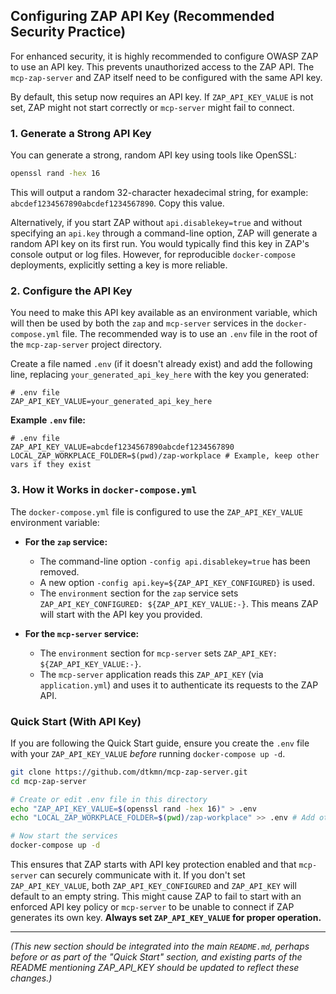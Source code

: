## Configuring ZAP API Key (Recommended Security Practice)

For enhanced security, it is highly recommended to configure OWASP ZAP to use an API key. This prevents unauthorized access to the ZAP API. The `mcp-zap-server` and ZAP itself need to be configured with the same API key.

By default, this setup now requires an API key. If `ZAP_API_KEY_VALUE` is not set, ZAP might not start correctly or `mcp-server` might fail to connect.

### 1. Generate a Strong API Key

You can generate a strong, random API key using tools like OpenSSL:
```bash
openssl rand -hex 16
```
This will output a random 32-character hexadecimal string, for example: `abcdef1234567890abcdef1234567890`. Copy this value.

Alternatively, if you start ZAP without `api.disablekey=true` and without specifying an `api.key` through a command-line option, ZAP will generate a random API key on its first run. You would typically find this key in ZAP's console output or log files. However, for reproducible `docker-compose` deployments, explicitly setting a key is more reliable.

### 2. Configure the API Key

You need to make this API key available as an environment variable, which will then be used by both the `zap` and `mcp-server` services in the `docker-compose.yml` file. The recommended way is to use an `.env` file in the root of the `mcp-zap-server` project directory.

Create a file named `.env` (if it doesn't already exist) and add the following line, replacing `your_generated_api_key_here` with the key you generated:

```env
# .env file
ZAP_API_KEY_VALUE=your_generated_api_key_here
```

**Example `.env` file:**
```env
# .env file
ZAP_API_KEY_VALUE=abcdef1234567890abcdef1234567890
LOCAL_ZAP_WORKPLACE_FOLDER=$(pwd)/zap-workplace # Example, keep other vars if they exist
```

### 3. How it Works in `docker-compose.yml`

The `docker-compose.yml` file is configured to use the `ZAP_API_KEY_VALUE` environment variable:

*   **For the `zap` service:**
    *   The command-line option `-config api.disablekey=true` has been removed.
    *   A new option `-config api.key=${ZAP_API_KEY_CONFIGURED}` is used.
    *   The `environment` section for the `zap` service sets `ZAP_API_KEY_CONFIGURED: ${ZAP_API_KEY_VALUE:-}`. This means ZAP will start with the API key you provided.

*   **For the `mcp-server` service:**
    *   The `environment` section for `mcp-server` sets `ZAP_API_KEY: ${ZAP_API_KEY_VALUE:-}`.
    *   The `mcp-server` application reads this `ZAP_API_KEY` (via `application.yml`) and uses it to authenticate its requests to the ZAP API.

### Quick Start (With API Key)

If you are following the Quick Start guide, ensure you create the `.env` file with your `ZAP_API_KEY_VALUE` *before* running `docker-compose up -d`.

```bash
git clone https://github.com/dtkmn/mcp-zap-server.git
cd mcp-zap-server

# Create or edit .env file in this directory
echo "ZAP_API_KEY_VALUE=$(openssl rand -hex 16)" > .env
echo "LOCAL_ZAP_WORKPLACE_FOLDER=$(pwd)/zap-workplace" >> .env # Add other variables as needed

# Now start the services
docker-compose up -d
```

This ensures that ZAP starts with API key protection enabled and that `mcp-server` can securely communicate with it.
If you don't set `ZAP_API_KEY_VALUE`, both `ZAP_API_KEY_CONFIGURED` and `ZAP_API_KEY` will default to an empty string. This might cause ZAP to fail to start with an enforced API key policy or `mcp-server` to be unable to connect if ZAP generates its own key. **Always set `ZAP_API_KEY_VALUE` for proper operation.**

---

*(This new section should be integrated into the main `README.md`, perhaps before or as part of the "Quick Start" section, and existing parts of the README mentioning ZAP_API_KEY should be updated to reflect these changes.)*

